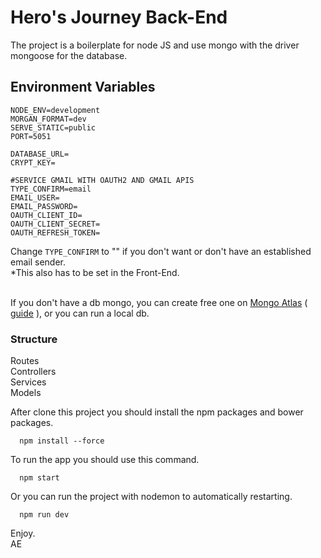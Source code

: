 # Hero's Journey Back-End
The project is a boilerplate for node JS and use mongo with the driver mongoose for the database.<br/>

## Environment Variables
```
NODE_ENV=development
MORGAN_FORMAT=dev
SERVE_STATIC=public
PORT=5051

DATABASE_URL=
CRYPT_KEY=

#SERVICE GMAIL WITH OAUTH2 AND GMAIL APIS
TYPE_CONFIRM=email
EMAIL_USER=
EMAIL_PASSWORD=
OAUTH_CLIENT_ID=
OAUTH_CLIENT_SECRET=
OAUTH_REFRESH_TOKEN=
```

Change `TYPE_CONFIRM` to "" if you don't want or don't have an established email sender.<br/>
*This also has to be set in the Front-End.<br/><br/>

If you don't have a db mongo, you can create free one on <a href=https://www.mongodb.com/cloud/atlas/register>Mongo Atlas</a> ( <a href=https://docs.atlas.mongodb.com/getting-started>guide</a> ), or you can run a local db. 

### Structure</h2>
Routes <br/>
Controllers <br/>
Services <br/>
Models <br/>


After clone this project you should install the npm packages and bower packages.
```
  npm install --force
```

To run the app you should use this command.
```
  npm start
```

Or you can run the project with nodemon to automatically restarting.
```
  npm run dev
```



Enjoy.<br/>
AE
